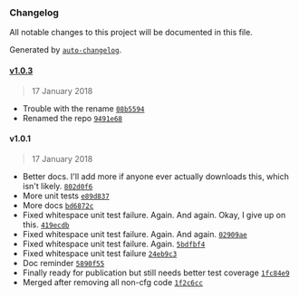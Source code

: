 ### Changelog
All notable changes to this project will be documented in this file.

Generated by [`auto-changelog`](https://github.com/CookPete/auto-changelog).

#### [v1.0.3](https://github.com/julianjensen/ast-flow-graph/compare/v1.0.1...v1.0.3)
> 17 January 2018
- Trouble with the rename [`08b5594`](https://github.com/julianjensen/ast-flow-graph/commit/08b55948fa81332804aa1d17a24ae9ffdc4ec610)
- Renamed the repo [`9491e68`](https://github.com/julianjensen/ast-flow-graph/commit/9491e68c026ed0750e7679836a9d3d1056f332ba)

#### v1.0.1
> 17 January 2018
- Better docs. I&#x27;ll add more if anyone ever actually downloads this, which isn&#x27;t likely. [`802d0f6`](https://github.com/julianjensen/ast-flow-graph/commit/802d0f6144b6711929d985c9bbd576c079c9ff7f)
- More unit tests [`e89d837`](https://github.com/julianjensen/ast-flow-graph/commit/e89d837505f004ef0c81113ba72bc9fdfe0b851e)
- More docs [`bd6872c`](https://github.com/julianjensen/ast-flow-graph/commit/bd6872c20198ab365fa6099174a61852fd3cc1ad)
- Fixed whitespace unit test failure. Again. And again. Okay, I give up on this. [`419ecdb`](https://github.com/julianjensen/ast-flow-graph/commit/419ecdb9a0db65228cbb7865f7c00ccc7746f5ab)
- Fixed whitespace unit test failure. Again. And again. [`02909ae`](https://github.com/julianjensen/ast-flow-graph/commit/02909ae20b0d8781da41d07cdacf508558bc4389)
- Fixed whitespace unit test failure. Again. [`5bdfbf4`](https://github.com/julianjensen/ast-flow-graph/commit/5bdfbf4d5a87de0f12eb2da2cc40332273775985)
- Fixed whitespace unit test failure [`24eb9c3`](https://github.com/julianjensen/ast-flow-graph/commit/24eb9c37f7900f9e9573680970291fa225e7be42)
- Doc reminder [`5890f55`](https://github.com/julianjensen/ast-flow-graph/commit/5890f5564da09aafd134099cb32b5bf83ff2734b)
- Finally ready for publication but still needs better test coverage [`1fc84e9`](https://github.com/julianjensen/ast-flow-graph/commit/1fc84e9617901dacdbfd62e9e1793cc5f94422c4)
- Merged after removing all  non-cfg code [`1f2c6cc`](https://github.com/julianjensen/ast-flow-graph/commit/1f2c6cc7bf9c46621ffc7ec62bc333798538ae29)

